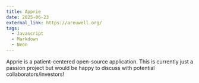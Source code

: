 ```yaml
---
title: Apprie
date: 2025-06-23
external_link: https://areuwell.org/
tags:
  - Javascript
  - Markdown
  - Neon
---
```


Apprie is a patient-centered open-source application. This is currently just a passion project but would be happy to discuss with potential collaborators/investors! 
<!--more-->
